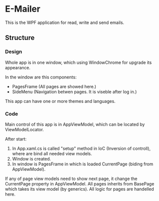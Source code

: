 # E-Mailer

This is the WPF application for read, write and send emails. 

## Structure

### Design

Whole app is in one window, which using WindowChrome for upgrade its appearance. 

In the window are this components:
  - PagesFrame (All pages are showed here.)
  - SideMenu (Navigation betwen pages. It is viseble after log in.)
  
This app can have one or more themes and languages. 

### Code

Main control of this app is in AppViewModel, which can be located by ViewModelLocator.

After start:
  1. In App.xaml.cs is called "setup" method in IoC (Inversion of controll), where are bind all needed view models.
  2. Window is created.
  3. In window is PagesFrame in which is loaded CurrentPage (biding from AppViewModel).
  
  If any of page view models need to show next page, it change the CurrentPage property in AppViewModel.
  All pages inherits from BasePage which takes its view model (by generics). All logic for pages are handelled here.
  
 

